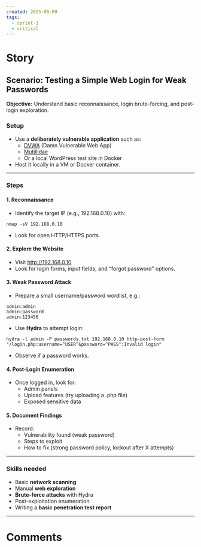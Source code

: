 ```yaml
---
created: 2025-08-09
tags:
  - sprint-1
  - critical
---
```


# Story

## **Scenario: Testing a Simple Web Login for Weak Passwords**

**Objective:** Understand basic reconnaissance, login brute-forcing, and post-login exploration.

### **Setup**

- Use a **deliberately vulnerable application** such as:
    - [DVWA](https://dvwa.co.uk/) (Damn Vulnerable Web App)
    - [Mutillidae](https://sourceforge.net/projects/owaspbwa/)
    - Or a local WordPress test site in Docker
- Host it locally in a VM or Docker container.
---
### **Steps**
#### **1. Reconnaissance**

- Identify the target IP (e.g., 192.168.0.10) with:   

```
nmap -sV 192.168.0.10
```
    
- Look for open HTTP/HTTPS ports.

#### **2. Explore the Website**

- Visit http://192.168.0.10
- Look for login forms, input fields, and “forgot password” options.

#### **3. Weak Password Attack**

- Prepare a small username/password wordlist, e.g.:

```
admin:admin
admin:password
admin:123456
```

- Use **Hydra** to attempt login:

```
hydra -l admin -P passwords.txt 192.168.0.10 http-post-form "/login.php:username=^USER^&password=^PASS^:Invalid login"
```

- Observe if a password works.

#### **4. Post-Login Enumeration**

- Once logged in, look for:
    - Admin panels
    - Upload features (try uploading a .php file)
    - Exposed sensitive data

#### **5. Document Findings**

- Record:
    - Vulnerability found (weak password)
    - Steps to exploit
    - How to fix (strong password policy, lockout after X attempts)
---

### **Skills needed**

- Basic **network scanning**
- Manual **web exploration**
- **Brute-force attacks** with Hydra
- Post-exploitation enumeration
- Writing a **basic penetration test report**

---
# Comments
